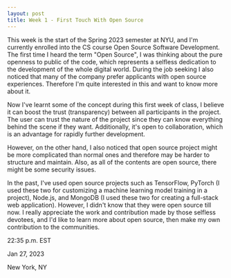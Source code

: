 ```yaml
---
layout: post
title: Week 1 - First Touch With Open Source
---
```



This week is the start of the Spring 2023 semester at NYU, and I'm currently enrolled into the CS course Open Source Software Development. The first time I heard the term "Open Source", I was thinking about the pure openness to public of the code, which represents a selfless dedication to the development of the whole digital world. During the job seeking I also noticed that many of the company prefer applicants with open source experiences. Therefore I'm quite interested in this and want to know more about it.

<!--more-->

Now I've learnt some of the concept during this first week of class, I believe it can boost the trust (transparency) between all participants in the project. The user can trust the nature of the project since they can know everything behind the scene if they want. Additionally, it's open to collaboration, which is an advantage for rapidly further development.

However, on the other hand, I also noticed that open source project might be more complicated than normal ones and therefore may be harder to structure and maintain. Also, as all of the contents are open source, there might be some security issues.

In the past, I've used open source projects such as TensorFlow, PyTorch (I used these two for customizing a machine learning model training in a project), Node.js, and MongoDB (I used these two for creating a full-stack web application). However, I didn't know that they were open source till now. I really appreciate the work and contribution made by those selfless devotees, and I'd like to learn more about open source, then make my own contribution to the communities.

22:35 p.m. EST

Jan 27, 2023

New York, NY